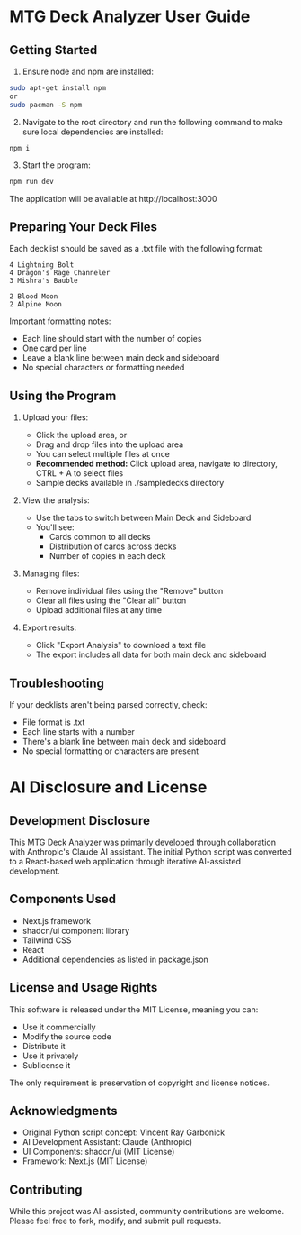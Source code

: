 # MTG Deck Analyzer User Guide

## Getting Started
1. Ensure node and npm are installed: 
```bash
sudo apt-get install npm
or
sudo pacman -S npm
```
2. Navigate to the root directory and run the following command to make sure local dependencies are installed:
```
npm i
```

3. Start the program:
```bash
npm run dev
```
The application will be available at http://localhost:3000

## Preparing Your Deck Files

Each decklist should be saved as a .txt file with the following format:

```
4 Lightning Bolt
4 Dragon's Rage Channeler
3 Mishra's Bauble

2 Blood Moon
2 Alpine Moon
```

Important formatting notes:
- Each line should start with the number of copies
- One card per line
- Leave a blank line between main deck and sideboard
- No special characters or formatting needed

## Using the Program

1. Upload your files:
   - Click the upload area, or
   - Drag and drop files into the upload area
   - You can select multiple files at once
   - **Recommended method:** Click upload area, navigate to directory, CTRL + A to select files 
   - Sample decks available in ./sampledecks directory

2. View the analysis:
   - Use the tabs to switch between Main Deck and Sideboard
   - You'll see:
     - Cards common to all decks
     - Distribution of cards across decks
     - Number of copies in each deck

3. Managing files:
   - Remove individual files using the "Remove" button
   - Clear all files using the "Clear all" button
   - Upload additional files at any time

4. Export results:
   - Click "Export Analysis" to download a text file
   - The export includes all data for both main deck and sideboard

## Troubleshooting

If your decklists aren't being parsed correctly, check:
- File format is .txt
- Each line starts with a number
- There's a blank line between main deck and sideboard
- No special formatting or characters are present

# AI Disclosure and License

## Development Disclosure

This MTG Deck Analyzer was primarily developed through collaboration with Anthropic's Claude AI assistant. The initial Python script was converted to a React-based web application through iterative AI-assisted development.

## Components Used
- Next.js framework
- shadcn/ui component library
- Tailwind CSS
- React
- Additional dependencies as listed in package.json

## License and Usage Rights

This software is released under the MIT License, meaning you can:
- Use it commercially
- Modify the source code
- Distribute it
- Use it privately
- Sublicense it

The only requirement is preservation of copyright and license notices.

## Acknowledgments

- Original Python script concept: Vincent Ray Garbonick
- AI Development Assistant: Claude (Anthropic)
- UI Components: shadcn/ui (MIT License)
- Framework: Next.js (MIT License)

## Contributing

While this project was AI-assisted, community contributions are welcome. Please feel free to fork, modify, and submit pull requests.
